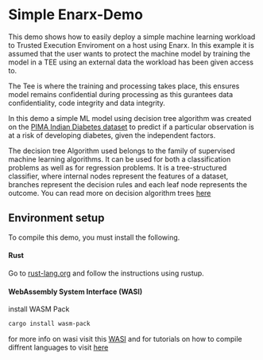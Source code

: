 # Simple Enarx-Demo
This demo shows how to easily deploy a simple machine learning workload to Trusted Execution Enviroment on a host using Enarx. In this example it is assumed that the user wants to protect the machine model by training the model in a TEE using an external data the workload has been given access to.

The Tee is where the training and processing takes place, this ensures model remains confidential during processing as this gurantees data confidentiality, code integrity and data integrity.

In this demo a simple ML model using decision tree algorithm was created on the [PIMA Indian Diabetes dataset](https://www.kaggle.com/uciml/pima-indians-diabetes-database) to predict if a particular observation is at a risk of developing diabetes, given the independent factors.

The decision tree Algorithm used belongs to the family of supervised machine learning algorithms. It can be used for both a classification problems as well as for regression problems. It is a tree-structured classifier, where internal nodes represent the features of a dataset, branches represent the decision rules and each leaf node represents the outcome. You can read more on decision algorithm trees [here](https://towardsdatascience.com/a-guide-to-decision-trees-for-machine-learning-and-data-science-fe2607241956)


## Environment setup

To compile this demo, you must install the following.

#### Rust

Go to [rust-lang.org](https://www.rust-lang.org/tools/install) and follow the instructions using rustup.

#### WebAssembly System Interface (WASI)

install WASM Pack

```bash
cargo install wasm-pack
```
for more info on wasi visit this [WASI](https://github.com/WebAssembly/WASI) and for tutorials on how to compile diffrent languages to visit [here](https://github.com/enarx/outreachy)

